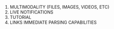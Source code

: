 1. MULTIMODALITY (FILES, IMAGES, VIDEOS, ETC)
2. LIVE NOTIFICATIONS
3. TUTORIAL
4. LINKS IMMEDIATE PARSING CAPABILITIES
